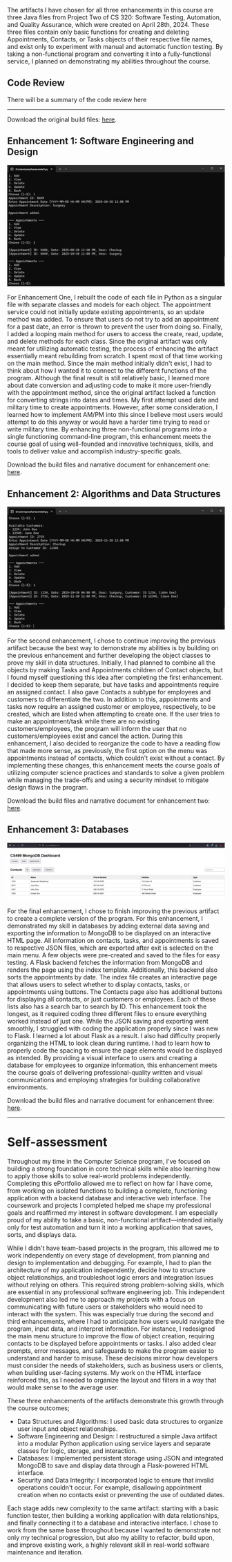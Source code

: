 The artifacts I have chosen for all three enhancements in this course are three Java files from Project Two of CS 320: Software Testing, Automation, and Quality Assurance, which were created on April 28th, 2024. These three files contain only basic functions for creating and deleting Appointments, Contacts, or Tasks objects of their respective file names, and exist only to experiment with manual and automatic function testing. By taking a non-functional program and converting it into a fully-functional service, I planned on demonstrating my abilities throughout the course.

## Code Review

There will be a summary of the code review here

---

Download the original build files: [here](https://github.com/SunWeatherby/sunweatherby.github.io/tree/Original).

## Enhancement 1: Software Engineering and Design

![screenshot](/assets/enhancementOne.png)

For Enhancement One, I rebuilt the code of each file in Python as a singular file with separate classes and models for each object. The appointment service could not initially update existing appointments, so an update method was added. To ensure that users do not try to add an appointment for a past date, an error is thrown to prevent the user from doing so. Finally, I added a looping main method for users to access the create, read, update, and delete methods for each class.
Since the original artifact was only meant for utilizing automatic testing, the process of enhancing the artifact essentially meant rebuilding from scratch. I spent most of that time working on the main method. Since the main method initially didn't exist, I had to think about how I wanted it to connect to the different functions of the program. Although the final result is still relatively basic, I learned more about date conversion and adjusting code to make it more user-friendly with the appointment method, since the original artifact lacked a function for converting strings into dates and times. My first attempt used date and military time to create appointments. However, after some consideration, I learned how to implement AM/PM into this since I believe most users would attempt to do this anyway or would have a harder time trying to read or write military time.
By enhancing three non-functional programs into a single functioning command-line program, this enhancement meets the course goal of using well-founded and innovative techniques, skills, and tools to deliver value and accomplish industry-specific goals.

Download the build files and narrative document for enhancement one: [here](https://github.com/SunWeatherby/sunweatherby.github.io/tree/EnhancementOne).

## Enhancement 2: Algorithms and Data Structures

![screenshot](/assets/enhancementTwo.png)

For the second enhancement, I chose to continue improving the previous artifact because the best way to demonstrate my abilities is by building on the previous enhancement and further developing the object classes to prove my skill in data structures. Initially, I had planned to combine all the objects by making Tasks and Appointments children of Contact objects, but I found myself questioning this idea after completing the first enhancement. I decided to keep them separate, but have tasks and appointments require an assigned contact. I also gave Contacts a subtype for employees and customers to differentiate the two. In addition to this, appointments and tasks now require an assigned customer or employee, respectively, to be created, which are listed when attempting to create one. If the user tries to make an appointment/task while there are no existing customers/employees, the program will inform the user that no customers/employees exist and cancel the action. During this enhancement, I also decided to reorganize the code to have a reading flow that made more sense, as previously, the first option on the menu was appointments instead of contacts, which couldn't exist without a contact. 
By implementing these changes, this enhancement meets the course goals of utilizing computer science practices and standards to solve a given problem while managing the trade-offs and using a security mindset to mitigate design flaws in the program.

Download the build files and narrative document for enhancement two: [here](https://github.com/SunWeatherby/sunweatherby.github.io/tree/EnhancementTwo).

## Enhancement 3: Databases

![screenshot](/assets/enhancementThree.png)

For the final enhancement, I chose to finish improving the previous artifact to create a complete version of the program. For this enhancement, I demonstrated my skill in databases by adding external data saving and exporting the information to MongoDB to be displayed on an interactive HTML page. All information on contacts, tasks, and appointments is saved to respective JSON files, which are exported after exit is selected on the main menu. A few objects were pre-created and saved to the files for easy testing. A Flask backend fetches the information from MongoDB and renders the page using the index template.
Additionally, this backend also sorts the appointments by date. The index file creates an interactive page that allows users to select whether to display contacts, tasks, or appointments using buttons. The Contacts page also has additional buttons for displaying all contacts, or just customers or employees. Each of these lists also has a search bar to search by ID.
This enhancement took the longest, as it required coding three different files to ensure everything worked instead of just one. While the JSON saving and exporting went smoothly, I struggled with coding the application properly since I was new to Flask. I learned a lot about Flask as a result. I also had difficulty properly organizing the HTML to look clean during runtime. I had to learn how to properly code the spacing to ensure the page elements would be displayed as intended. By providing a visual interface to users and creating a database for employees to organize information, this enhancement meets the course goals of delivering professional-quality written and visual communications and employing strategies for building collaborative environments.

Download the build files and narrative document for enhancement three: [here](https://github.com/SunWeatherby/sunweatherby.github.io/tree/EnhancementThree).

---

# Self-assessment

Throughout my time in the Computer Science program, I've focused on building a strong foundation in core technical skills while also learning how to apply those skills to solve real-world problems independently. Completing this ePortfolio allowed me to reflect on how far I have come, from working on isolated functions to building a complete, functioning application with a backend database and interactive web interface.
The coursework and projects I completed helped me shape my professional goals and reaffirmed my interest in software development. I am especially proud of my ability to take a basic, non-functional artifact—intended initially only for test automation and turn it into a working application that saves, sorts, and displays data.

While I didn't have team-based projects in the program, this allowed me to work independently on every stage of development, from planning and design to implementation and debugging. For example, I had to plan the architecture of my application independently, decide how to structure object relationships, and troubleshoot logic errors and integration issues without relying on others. This required strong problem-solving skills, which are essential in any professional software engineering job. This independent development also led me to approach my projects with a focus on communicating with future users or stakeholders who would need to interact with the system. This was especially true during the second and third enhancements, where I had to anticipate how users would navigate the program, input data, and interpret information. For instance, I redesigned the main menu structure to improve the flow of object creation, requiring contacts to be displayed before appointments or tasks. I also added clear prompts, error messages, and safeguards to make the program easier to understand and harder to misuse. These decisions mirror how developers must consider the needs of stakeholders, such as business users or clients, when building user-facing systems. My work on the HTML interface reinforced this, as I needed to organize the layout and filters in a way that would make sense to the average user.

These three enhancements of the artifacts demonstrate this growth through the course outcomes; 
- Data Structures and Algorithms: I used basic data structures to organize user input and object relationships. 
- Software Engineering and Design: I restructured a simple Java artifact into a modular Python application using service layers and separate classes for logic, storage, and interaction.
- Databases: I implemented persistent storage using JSON and integrated MongoDB to save and display data through a Flask-powered HTML interface. 
- Security and Data Integrity: I incorporated logic to ensure that invalid operations couldn't occur. For example, disallowing appointment creation when no contacts exist or preventing the use of outdated dates.

Each stage adds new complexity to the same artifact: starting with a basic function tester, then building a working application with data relationships, and finally connecting it to a database and interactive interface. I chose to work from the same base throughout because I wanted to demonstrate not only my technical progression, but also my ability to refactor, build upon, and improve existing work, a highly relevant skill in real-world software maintenance and iteration.


